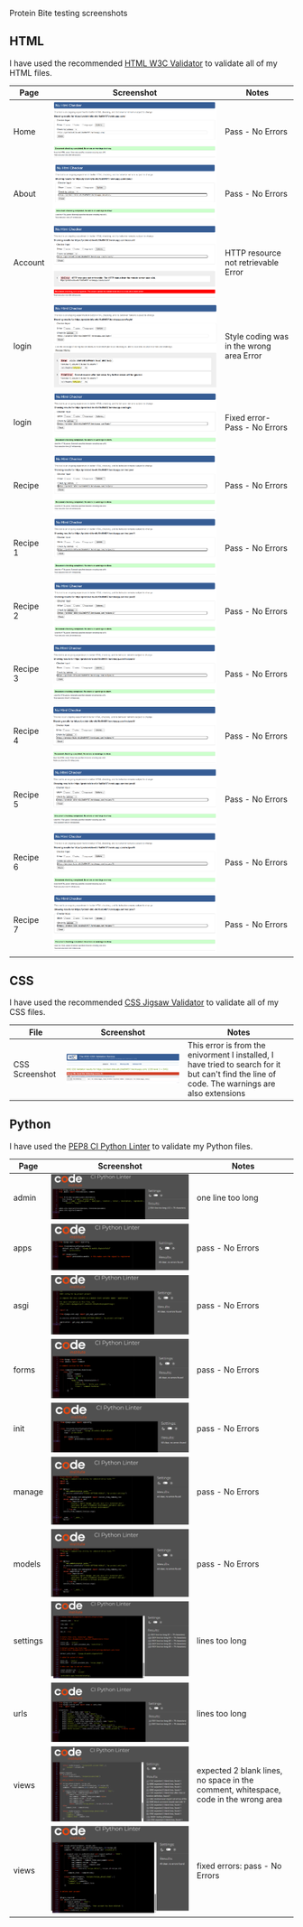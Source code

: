 Protein Bite testing screenshots

## HTML
I have used the recommended [HTML W3C Validator](https://validator.w3.org/) to validate all of my HTML files.

| Page | Screenshot | Notes |
| ---- | ---------- | ----- | 
| Home | ![htmlhome](TESTING-screenshots/html-validatorcheck-homepage.png) | Pass - No Errors |
| About | ![htmlabout](TESTING-screenshots/html-validatorcheck-aboutpage.png) | Pass - No Errors |
| Account | ![htmlaccount](TESTING-screenshots/html-validatorcheck-accountpage.png) | HTTP resource not retrievable Error |
| login | ![htmllogin](TESTING-screenshots/html-validatorcheck-loginpage-error.png) | Style coding was in the wrong area Error |
| login | ![htmllogin](TESTING-screenshots/html-validatorcheck-loginpage-pass.png) | Fixed error- Pass - No Errors |
| Recipe | ![htmlrecipe](TESTING-screenshots/html-validatorcheck-recipepage.png) | Pass - No Errors |
| Recipe 1 | ![htmlrecipe1](TESTING-screenshots/html-validatorcheck-recipepage1.png) | Pass - No Errors |
| Recipe 2 | ![htmlrecipe2](TESTING-screenshots/html-validatorcheck-recipepage2.png) | Pass - No Errors |
| Recipe 3 | ![htmlrecipe3](TESTING-screenshots/html-validatorcheck-recipepage3.png) | Pass - No Errors |
| Recipe 4 | ![htmlrecipe4](TESTING-screenshots/html-validatorcheck-recipepage4.png) | Pass - No Errors |
| Recipe 5 | ![htmlrecipe5](TESTING-screenshots/html-validatorcheck-recipepage5.png) | Pass - No Errors |
| Recipe 6 | ![htmlrecipe6](TESTING-screenshots/html-validatorcheck-recipepage6.png) | Pass - No Errors |
| Recipe 7 | ![htmlrecipe7](TESTING-screenshots/html-validatorcheck-recipepage7.png) | Pass - No Errors |

## CSS
I have used the recommended [CSS Jigsaw Validator](https://jigsaw.w3.org/css-validator/) to validate all of my CSS files.

| File | Screenshot | Notes |
| ---- | ---------- | ----- |
| CSS Screenshot | ![css](TESTING-screenshots/cssvalidationscreenshot.png) | This error is from the enivorment I installed, I have tried to search for it but can't find the line of code. The warnings are also extensions |

## Python
I have used the [PEP8 CI Python Linter](https://pep8ci.herokuapp.com/) to validate my Python files.

| Page | Screenshot | Notes |
| ---- | ---------- | ----- |
| admin | ![pythonadmin](TESTING-screenshots/pythonadmin.png) | one line too long |
| apps | ![pythonapps](TESTING-screenshots/pythonapps.png) | pass - No Errors |
| asgi | ![pythonasgi](TESTING-screenshots/pythonasgi.png) | pass - No Errors |
| forms | ![pythonforms](TESTING-screenshots/pythonforms.png) | pass - No Errors |
| init | ![pythoninit](TESTING-screenshots/pythoninit.png) | pass - No Errors |
| manage | ![pythonmanage](TESTING-screenshots/pythonmanage.png) | pass - No Errors |
| models | ![pythonmodels](TESTING-screenshots/pythonmanage.png) | pass - No Errors |
| settings | ![pythonsettings](TESTING-screenshots/pythonsettings.png) | lines too long |
| urls | ![pythonurls](TESTING-screenshots/pythonurls.png) | lines too long |
| views | ![pythonviews](TESTING-screenshots/pythonviews.png) | expected 2 blank lines, no space in the comment, whitespace, code in the wrong area |
| views | ![pythonviews-pass](TESTING-screenshots/pythonviews-pass.png) | fixed errors: pass - No Errors |